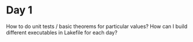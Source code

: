 # Day 1
How to do unit tests / basic theorems for particular values?
How can I build different executables in Lakefile for each day?
